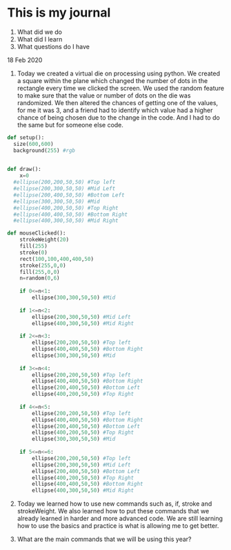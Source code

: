 # This is my journal
1. What did we do
2. What did I learn
3. What questions do I have

18 Feb 2020
1. Today we created a virtual die on processing using python. We created a square within the plane which changed the number of dots in the rectangle every time we clicked the screen. We used the random feature to make sure that the value or number of dots on the die was randomized. We then altered the chances of getting one of the values, for me it was 3, and a friend had to identify which value had a higher chance of being chosen due to the change in the code. And I had to do the same but for someone else code.

```.py
def setup(): 
  size(600,600)
  background(255) #rgb

  
def draw():
    x=0
  #ellipse(200,200,50,50) #Top left
  #ellipse(200,300,50,50) #Mid Left
  #ellipse(200,400,50,50) #Bottom Left
  #ellipse(300,300,50,50) #Mid
  #ellipse(400,200,50,50) #Top Right
  #ellipse(400,400,50,50) #Bottom Right
  #ellipse(400,300,50,50) #Mid Right

def mouseClicked():
    strokeWeight(20)
    fill(255)
    stroke(0)
    rect(100,100,400,400,50)
    stroke(255,0,0)
    fill(255,0,0)
    n=random(0,6)
    
    if 0<=n<1:
        ellipse(300,300,50,50) #Mid
      
    if 1<=n<2:
        ellipse(200,300,50,50) #Mid Left
        ellipse(400,300,50,50) #Mid Right
        
    if 2<=n<3:
        ellipse(200,200,50,50) #Top left
        ellipse(400,400,50,50) #Bottom Right
        ellipse(300,300,50,50) #Mid
        
    if 3<=n<4:
        ellipse(200,200,50,50) #Top left
        ellipse(400,400,50,50) #Bottom Right
        ellipse(200,400,50,50) #Bottom Left
        ellipse(400,200,50,50) #Top Right
        
    if 4<=n<5:
        ellipse(200,200,50,50) #Top left
        ellipse(400,400,50,50) #Bottom Right
        ellipse(200,400,50,50) #Bottom Left
        ellipse(400,200,50,50) #Top Right
        ellipse(300,300,50,50) #Mid
        
    if 5<=n<=6:
        ellipse(200,200,50,50) #Top left
        ellipse(200,300,50,50) #Mid Left
        ellipse(200,400,50,50) #Bottom Left
        ellipse(400,200,50,50) #Top Right
        ellipse(400,400,50,50) #Bottom Right
        ellipse(400,300,50,50) #Mid Right
```

2. Today we learned how to use new commands such as, if, stroke and strokeWeight. We also learned how to put these commands that we already learned in harder and more advanced code. We are still learning how to use the basics and practice is what is allowing me to get better.

3. What are the main commands that we will be using this year?
